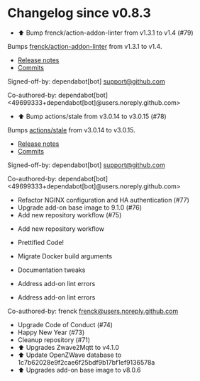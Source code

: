 # Changelog since v0.8.3
- ⬆️ Bump frenck/action-addon-linter from v1.3.1 to v1.4 (#79)

Bumps [frenck/action-addon-linter](https://github.com/frenck/action-addon-linter) from v1.3.1 to v1.4.
- [Release notes](https://github.com/frenck/action-addon-linter/releases)
- [Commits](https://github.com/frenck/action-addon-linter/compare/v1.3.1...c82c5e9ca0ce5fc9b15756f1c0e39531b95d11b0)

Signed-off-by: dependabot[bot] <support@github.com>

Co-authored-by: dependabot[bot] <49699333+dependabot[bot]@users.noreply.github.com> 
- ⬆️ Bump actions/stale from v3.0.14 to v3.0.15 (#78)

Bumps [actions/stale](https://github.com/actions/stale) from v3.0.14 to v3.0.15.
- [Release notes](https://github.com/actions/stale/releases)
- [Commits](https://github.com/actions/stale/compare/v3.0.14...86561461b92875de77a8b2d2e75f004c826e8f45)

Signed-off-by: dependabot[bot] <support@github.com>

Co-authored-by: dependabot[bot] <49699333+dependabot[bot]@users.noreply.github.com> 
- Refactor NGINX configuration and HA authentication (#77) 
- Upgrade add-on base image to 9.1.0 (#76) 
- Add new repository workflow (#75)

* Add new repository workflow

* Prettified Code!

* Migrate Docker build arguments

* Documentation tweaks

* Address add-on lint errors

* Address add-on lint errors

Co-authored-by: frenck <frenck@users.noreply.github.com> 
- Upgrade Code of Conduct (#74) 
- Happy New Year (#73) 
- Cleanup repository (#71) 
- ⬆ Upgrades Zwave2Mqtt to v4.1.0 
- ⬆ Update OpenZWave database to 1c7b62028e9f2cae6f25bdf9b17bf1ef9136578a 
- ⬆ Upgrades add-on base image to v8.0.6 
